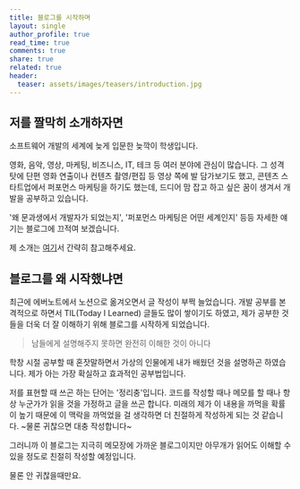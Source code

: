 ```yaml
---
title: 블로그를 시작하며
layout: single
author_profile: true
read_time: true
comments: true
share: true
related: true
header:
  teaser: assets/images/teasers/introduction.jpg
---
```


## 저를 짤막히 소개하자면 
소프트웨어 개발의 세계에 늦게 입문한 늦깍이 학생입니다.

영화, 음악, 영상, 마케팅, 비즈니스, IT, 테크 등 여러 분야에 관심이 많습니다.
그 성격 탓에 단편 영화 연출이나 컨텐츠 촬영/편집 등 영상 쪽에 발 담가보기도 했고,
콘텐츠 스타트업에서 퍼포먼스 마케팅을 하기도 했는데,
드디어 맘 잡고 하고 싶은 꿈이 생겨서 개발을 공부하고 있습니다.

'왜 문과생에서 개발자가 되었는지', '퍼포먼스 마케팅은 어떤 세계인지' 등등
자세한 얘기는 블로그에 끄적여 보겠습니다.

제 소개는 [여기](/about/)서 간략히 참고해주세요.

## 블로그를 왜 시작했냐면

최근에 에버노트에서 노션으로 옮겨오면서 글 작성이 부쩍 늘었습니다.
개발 공부를 본격적으로 하면서 TIL(Today I Learned) 글들도 많이 쌓이기도 하였고,
제가 공부한 것들을 더욱 더 잘 이해하기 위해 블로그를 시작하게 되었습니다.

>남들에게 설명해주지 못하면 완전히 이해한 것이 아니다

학창 시절 공부할 때 혼잣말하면서 가상의 인물에게 내가 배웠던 것을 설명하곤 하였습니다.
제가 아는 가장 확실하고 효과적인 공부법입니다.

저를 표현할 때 쓰곤 하는 단어는 '정리충'입니다. 
코드를 작성할 때나 메모를 할 때나 항상 누군가가 읽을 것을 가정하고 글을 쓰곤 합니다.
미래의 제가 이 내용을 까먹을 확률이 높기 때문에 이 맥락을 까먹었을 걸 생각하면 더 친절하게 작성하게 되는 것 같습니다. ~물론 귀찮으면 대충 작성합니다~

그러니까 이 블로그는 지극히 메모장에 가까운 블로그이지만 아무개가 읽어도 이해할 수 있을 정도로 친절히 작성할 예정입니다.

물론 안 귀찮을때만요.